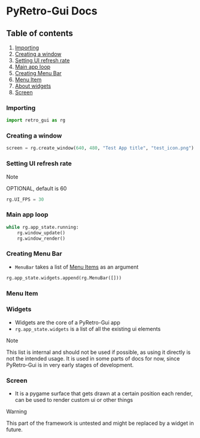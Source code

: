 # PyRetro-Gui Docs

## Table of contents
1. [Importing](#Importing)
2. [Creating a window](#Creating-a-window)
3. [Setting UI refresh rate](#Setting-UI-refresh-rate)
4. [Main app loop](#Main-app-loop)
5. [Creating Menu Bar](#Creating-Menu-Bar)
6. [Menu Item](#Menu-Item)
7. [About widgets](#Widgets)
8. [Screen](#Screen)


### Importing
```python
import retro_gui as rg
```

### Creating a window
```python
screen = rg.create_window(640, 480, "Test App title", "test_icon.png")
```

### Setting UI refresh rate 
> [!NOTE]
> OPTIONAL, default is 60
```python
rg.UI_FPS = 30
```

### Main app loop
```python
while rg.app_state.running:
    rg.window_update()
    rg.window_render()
```

### Creating Menu Bar
- `MenuBar` takes a list of [Menu Items](#Menu-Item) as an argument
```python
rg.app_state.widgets.append(rg.MenuBar([]))
```

### Menu Item



### Widgets
- Widgets are the core of a PyRetro-Gui app
- `rg.app_state.widgets` is a list of all the existing ui elements
> [!NOTE]
> This list is internal and should not be used if possible, as using it directly is not the intended usage.
> It is used in some parts of docs for now, since PyRetro-Gui is in very early stages of development.

### Screen
- It is a pygame surface that gets drawn at a certain position each render, can be used to render custom ui or other things
> [!WARNING]
> This part of the framework is untested and might be replaced by a widget in future.


